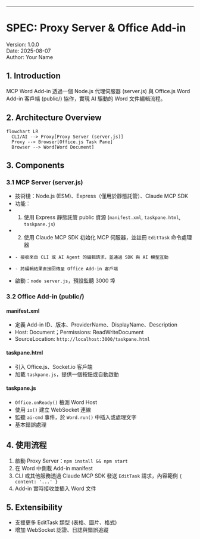 ---
# SPEC: Proxy Server & Office Add-in

Version: 1.0.0  
Date: 2025-08-07  
Author: Your Name

## 1. Introduction
MCP Word Add-in 透過一個 Node.js 代理伺服器 (server.js) 與 Office.js Word Add-in 客戶端 (public/) 協作，實現 AI 驅動的 Word 文件編輯流程。

## 2. Architecture Overview
```mermaid
flowchart LR
  CLI/AI --> Proxy[Proxy Server (server.js)]
  Proxy --> Browser[Office.js Task Pane]
  Browser --> Word[Word Document]
```

## 3. Components

### 3.1 MCP Server (server.js)
- 技術棧：Node.js (ESM)、Express（僅用於靜態託管）、Claude MCP SDK  
- 功能：
-  1. 使用 Express 靜態託管 public 資源 (`manifest.xml`, `taskpane.html`, `taskpane.js`)  
-  2. 使用 Claude MCP SDK 初始化 MCP 伺服器，並註冊 `EditTask` 命令處理器
-     - 接收來自 CLI 或 AI Agent 的編輯請求，並通過 SDK 與 AI 模型互動
-     - 將編輯結果直接回傳至 Office Add-in 客戶端
- 啟動：`node server.js`，預設監聽 3000 埠  

### 3.2 Office Add-in (public/)
#### manifest.xml
- 定義 Add-in ID、版本、ProviderName、DisplayName、Description  
- Host: Document；Permissions: ReadWriteDocument  
- SourceLocation: `http://localhost:3000/taskpane.html`

#### taskpane.html
- 引入 Office.js、Socket.io 客戶端  
- 加載 `taskpane.js`，提供一個按鈕或自動啟動

#### taskpane.js
- `Office.onReady()` 檢測 Word Host  
- 使用 `io()` 建立 WebSocket 連線  
- 監聽 `ai-cmd` 事件，於 `Word.run()` 中插入或處理文字  
- 基本錯誤處理

## 4. 使用流程
1. 啟動 Proxy Server：`npm install && npm start`  
2. 在 Word 中側載 Add-in manifest  
3. CLI 或其他服務透過 Claude MCP SDK 發送 `EditTask` 請求，內容範例 `{ content: '...' }`  
4. Add-in 實時接收並插入 Word 文件

## 5. Extensibility
- 支援更多 EditTask 類型 (表格、圖片、格式)  
- 增加 WebSocket 認證、日誌與錯誤追蹤
